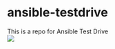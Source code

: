 # ansible-testdrive
This is a repo for Ansible Test Drive <br>
<a href="https://portal.azure.com/#create/Microsoft.Template/uri/https%3A%2F%2Fraw.githubusercontent.com%2FSpektraSystems%2Fansible-testdrive%2Fmaster%2Fazuredeploy.json" target="_blank">
    <img src="http://azuredeploy.net/deploybutton.png"/>
</a>
